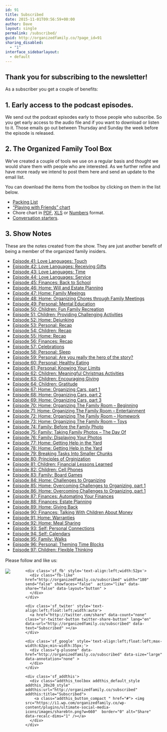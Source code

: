 ```yaml
---
id: 91
title: Subscribed
date: 2015-11-01T09:56:59+00:00
author: Dave
layout: single
permalink: /subscribed/
guid: http://organizedfamily.co/?page_id=91
sharing_disabled:
  - "1"
interface_sidebarlayout:
  - default
---
```

## Thank you for subscribing to the newsletter!

As a subscriber you get a couple of benefits:

## 1&#46; Early access to the podcast episodes.

We send out the podcast episodes early to those people who subscribe. So you get early access to the audio file and if you want to download or listen to it. Those emails go out between Thursday and Sunday the week before the episode is released.

## 2&#46; The Organized Family Tool Box

We&#8217;ve created a couple of tools we use on a regular basis and thought we would share them with people who are interested. As we further refine and have more ready we intend to post them here and send an update to the email list.

You can download the items from the toolbox by clicking on them in the list below.

  * [Packing List](http://traffic.libsyn.com/organizedfamily/Packing_List_general.xlsx)
  * [&#8220;Playing with Friends&#8221; chart](http://traffic.libsyn.com/organizedfamily/Going_to_Play_with_friends_general.xlsx)
  * Chore chart in [PDF](http://traffic.libsyn.com/organizedfamily/chore_chart.pdf), [XLS](http://traffic.libsyn.com/organizedfamily/chore_chart.xlsx) or [Numbers](http://traffic.libsyn.com/organizedfamily/chore_chart.numbers) format.
  * [Conversation starters](http://traffic.libsyn.com/organizedfamily/dinner_conversation_starters_pdf.pdf).

## 3&#46; Show Notes

These are the notes created from the show. They are just another benefit of being a member of the organized family insiders.

  * [Episode 41: Love Languages: Touch](http://traffic.libsyn.com/organizedfamily/41-show_notes.pdf)
  * [Episode 42: Love Languages: Receiving Gifts](http://traffic.libsyn.com/organizedfamily/42-show_notes.pdf)
  * [Episode 43: Love Languages: Time](http://traffic.libsyn.com/organizedfamily/43-show_notes.pdf)
  * [Episode 44: Love Languages: Service](http://traffic.libsyn.com/organizedfamily/44-show_notes.pdf)
  * [Episode 45: Finances: Back to School](http://traffic.libsyn.com/organizedfamily/45-show_notes.pdf)
  * [Episode 46: Home: Will and Estate Planning](http://traffic.libsyn.com/organizedfamily/46-show_notes.pdf)
  * [Episode 47: Home: Family Meeings](http://traffic.libsyn.com/organizedfamily/47-show_notes.pdf)
  * [Episode 48: Home: Organizing Chores through Family Meetings](http://traffic.libsyn.com/organizedfamily/48-show_notes.pdf)
  * [Episode 49: Personal: Mental Education](http://traffic.libsyn.com/organizedfamily/49-show_notes.pdf)
  * [Episode 50: Children: Fun Family Recreation](http://traffic.libsyn.com/organizedfamily/50-show_notes.pdf)
  * [Episode 51: Children: Providing Challenging Activities](http://traffic.libsyn.com/organizedfamily/51-show_notes.pdf)
  * [Episode 52: Home: Dejunking](http://traffic.libsyn.com/organizedfamily/52-show_notes.pdf)
  * [Episode 53: Personal: Recap](http://traffic.libsyn.com/organizedfamily/53-show_notes.pdf)
  * [Episode 54: Children: Recap](http://traffic.libsyn.com/organizedfamily/54-show_notes.pdf)
  * [Episode 55: Home: Recap](http://traffic.libsyn.com/organizedfamily/55-show_notes.pdf)
  * [Episode 56: Finances: Recap](http://traffic.libsyn.com/organizedfamily/56-show_notes.pdf)
  * [Episode 57: Celebrations](http://traffic.libsyn.com/organizedfamily/57-show_notes.pdf)
  * [Episode 58: Personal: Sleep](http://traffic.libsyn.com/organizedfamily/58-show_notes.pdf)
  * [Episode 59: Personal: Are you really the hero of the story?](http://traffic.libsyn.com/organizedfamily/59-show_notes.pdf)
  * [Episode 60: Personal: Healthy Eating](http://traffic.libsyn.com/organizedfamily/60-show_notes.pdf)
  * [Episode 61: Personal: Knowing Your Limits](http://traffic.libsyn.com/organizedfamily/61-show_notes.pdf)
  * [Episode 62: Children: Meaningful Christmas Activities](http://traffic.libsyn.com/organizedfamily/062-show_notes.pdf)
  * [Episode 63: Children: Encouraging Giving](http://traffic.libsyn.com/organizedfamily/063-show_notes.pdf)
  * [Episode 64: Children: Gratitude](http://traffic.libsyn.com/organizedfamily/064-show_notes.pdf)
  * [Episode 67: Home: Organizing Cars, part 1](http://traffic.libsyn.com/organizedfamily/067-show_notes.pdf)
  * [Episode 68: Home: Organizing Cars, part 2](http://traffic.libsyn.com/organizedfamily/068-show_notes.pdf)
  * [Episode 69: Home: Organizing Cars, part 3](http://traffic.libsyn.com/organizedfamily/069-show_notes.pdf)
  * [Episode 70: Home: Organizing The Family Room &#8211; Beginning](http://traffic.libsyn.com/organizedfamily/070-show_notes.pdf)
  * [Episode 71: Home: Organizing The Family Room &#8211; Entertainment](http://traffic.libsyn.com/organizedfamily/071-show_notes.pdf)
  * [Episode 72: Home: Organizing The Family Room &#8211; Homework](http://traffic.libsyn.com/organizedfamily/072-show_notes_2.pdf)
  * [Episode 73: Home: Organizing The Family Room &#8211; Toys](http://traffic.libsyn.com/organizedfamily/073-show_notes.pdf)
  * [Episode 74: Family: Before the Family Photo](http://traffic.libsyn.com/organizedfamily/074-show_notes.pdf)
  * [Episode 75: Family: Taking Family Photos &#8211; The Day Of](http://traffic.libsyn.com/organizedfamily/075-show_notes.pdf)
  * [Episode 76: Family: Displaying Your Photos](http://traffic.libsyn.com/organizedfamily/076-show_notes.pdf)
  * [Episode 77: Home: Getting Help in the Yard](http://traffic.libsyn.com/organizedfamily/077-show_notes.pdf)
  * [Episode 78: Home: Getting Help in the Yard](http://traffic.libsyn.com/organizedfamily/078-show_notes.pdf)
  * [Episode 79: Breaking Tasks Into Smaller Chunks](http://traffic.libsyn.com/organizedfamily/079-show_notes.pdf)
  * [Episode 80: Principles of Orginization](http://traffic.libsyn.com/organizedfamily/080-show_notes.pdf)
  * [Episode 81: Children: Financial Lessons Learned](http://traffic.libsyn.com/organizedfamily/081-show_notes.pdf)
  * [Episode 82: Children: Cell Phones](http://traffic.libsyn.com/organizedfamily/082-show_notes.pdf)
  * [Episode 83: Family: Board Games](http://traffic.libsyn.com/organizedfamily/083-show_notes.pdf)
  * [Episode 84: Home: Challenges to Organizing](http://traffic.libsyn.com/organizedfamily/084-show_notes.pdf)
  * [Episode 85: Home: Overcoming Challenges to Organizing, part 1](http://traffic.libsyn.com/organizedfamily/085-show_notes.pdf)
  * [Episode 86: Home: Overcoming Challenges to Organizing, part 1](http://traffic.libsyn.com/organizedfamily/86-show_notes.pdf)
  * [Episode 87: Finances: Automating Your Finances](http://traffic.libsyn.com/organizedfamily/87-show_notes.pdf)
  * [Episode 88: Finances: Estate Planning](http://traffic.libsyn.com/organizedfamily/088-show_notes.pdf)
  * [Episode 89: Home: Giving Back](http://traffic.libsyn.com/organizedfamily/089-show_notes.pdf)
  * [Episode 90: Finances: Talking With Children About Money](http://traffic.libsyn.com/organizedfamily/090-show_notes.pdf)
  * [Episode 91: Home: Warranties](http://traffic.libsyn.com/organizedfamily/091-show_notes.pdf)
  * [Episode 92: Home: Meal Sharing](http://traffic.libsyn.com/organizedfamily/092-show_notes.pdf)
  * [Episode 93: Self: Personal Connections](http://traffic.libsyn.com/organizedfamily/093-show_notes.pdf)
  * [Episode 94: Self: Calendars](http://traffic.libsyn.com/organizedfamily/094-show_notes.pdf)
  * [Episode 95: Family: Walks](http://traffic.libsyn.com/organizedfamily/095-show_notes.pdf)
  * [Episode 96: Personal: Theming Time Blocks](http://traffic.libsyn.com/organizedfamily/096-show_notes.pdf)
  * [Episode 97: Children: Flexible Thinking](http://traffic.libsyn.com/organizedfamily/097-show_notes.pdf)

<div class='sfsi_Sicons' style='width: 100%; display: inline-block; vertical-align: middle; text-align:left'>
  <div style='margin:0px 8px 0px 0px; line-height: 24px'>
    <span>Please follow and like us:</span>
  </div>
  
  <div class='sfsi_socialwpr'>
    <div class='sf_subscrbe' style='text-align:left;float:left;width:64px'>
      <a href="http://www.specificfeeds.com/widget/emailsubscribe/MTc5ODgx/OA==/" target="_blank"><img src="https://i2.wp.com/organizedfamily.co/wp-content/plugins/ultimate-social-media-icons/images/follow_subscribe.png?w=660" data-recalc-dims="1" /></a>
    </div>
    
    <div class='sf_fb' style='text-align:left;width:52px'>
      <div class="fb-like" href="http://organizedfamily.co/subscribed" width="180" send="false" showfaces="false"  action="like" data-share="false" data-layout="button" >
      </div>
    </div>
    
    <div class='sf_twiter' style='text-align:left;float:left;width:auto'>
      <a href="http://twitter.com/share" data-count="none" class="sr-twitter-button twitter-share-button" lang="en" data-url="http://organizedfamily.co/subscribed" data-text="Subscribed" ></a>
    </div>
    
    <div class='sf_google' style='text-align:left;float:left;max-width:62px;min-width:35px;'>
      <div class="g-plusone" data-href="http://organizedfamily.co/subscribed" data-size="large" data-annotation="none" >
      </div>
    </div>
    
    <div class='sf_addthis'>
      <div class="addthis_toolbox addthis_default_style addthis_20x20_style" addthis:url="http://organizedfamily.co/subscribed" addthis:title="Subscribed">
        <a class="addthis_button_compact " href="#"> <img src="https://i1.wp.com/organizedfamily.co/wp-content/plugins/ultimate-social-media-icons/images/sharebtn.png?w=660"  border="0" alt="Share" data-recalc-dims="1" /></a>
      </div>
    </div>
  </div>
</div>